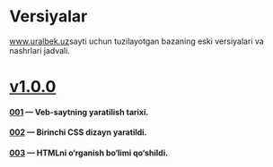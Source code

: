 # Versiyalar
<a href="https://uralbek.netlify.app/">www.uralbek.uz</a>sayti uchun tuzilayotgan bazaning eski versiyalari va nashrlari jadvali.

# <a href="https://v1-0-0.netlify.app/">v1.0.0</a>

<h4><a href="https://0-0-1.netlify.app/">001</a> — Veb-saytning yaratilish tarixi.</h4>

<h4><a href="https://0-0-2.netlify.app/">002</a> — Birinchi CSS dizayn yaratildi.</h4>

<h4><a href="https://0-0-3.netlify.app/">003</a> — HTMLni o‘rganish bo‘limi qo‘shildi.</h4>




